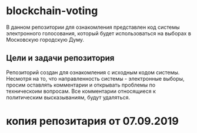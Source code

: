 # blockchain-voting
В данном репозитории для ознакомления представлен код системы электронного голосования, который будет использоваться на выборах в Московскую городскую Думу.

## Цели и задачи репозитория
Репозиторий создан для ознакомления с исходным кодом системы.
Несмотря на то, что направленность системы - электронные выборы, просим оставлять комментарии и открывать проблемы по техническоим вопросам. Все комментарии относящиеся к политическим высказываниям, будут удаляться.

# копия репозитария от 07.09.2019
